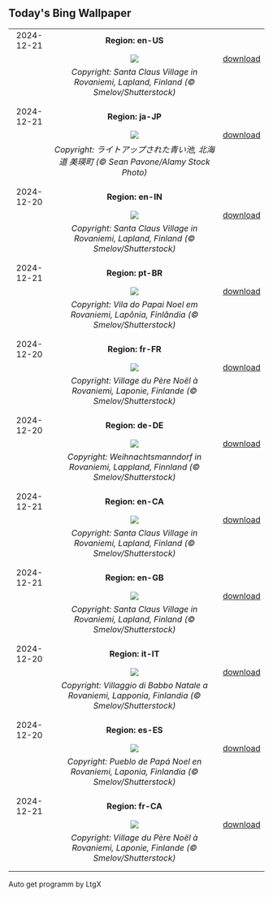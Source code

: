 ## Today's Bing Wallpaper
|      |      |      |
| :----: | :----: | :----: |
|2024-12-21|**Region: en-US**||
||![](https://www.bing.com/th?id=OHR.SantaClausVillage_EN-US9527661842_UHD.jpg&pid=hp&w=1152&h=648&rs=1&c=4)| [download](https://www.bing.com/th?id=OHR.SantaClausVillage_EN-US9527661842_UHD.jpg)|
||*Copyright: Santa Claus Village in Rovaniemi, Lapland, Finland (© Smelov/Shutterstock)*
||
|||
|2024-12-21|**Region: ja-JP**||
||![](https://www.bing.com/th?id=OHR.BluePond2024_JA-JP2198755551_UHD.jpg&pid=hp&w=1152&h=648&rs=1&c=4)| [download](https://www.bing.com/th?id=OHR.BluePond2024_JA-JP2198755551_UHD.jpg)|
||*Copyright: ライトアップされた青い池, 北海道 美瑛町 (© Sean Pavone/Alamy Stock Photo)*
||
|||
|2024-12-20|**Region: en-IN**||
||![](https://www.bing.com/th?id=OHR.SantaClausVillage_EN-IN8131344842_UHD.jpg&pid=hp&w=1152&h=648&rs=1&c=4)| [download](https://www.bing.com/th?id=OHR.SantaClausVillage_EN-IN8131344842_UHD.jpg)|
||*Copyright: Santa Claus Village in Rovaniemi, Lapland, Finland (© Smelov/Shutterstock)*
||
|||
|2024-12-21|**Region: pt-BR**||
||![](https://www.bing.com/th?id=OHR.SantaClausVillage_PT-BR7713817885_UHD.jpg&pid=hp&w=1152&h=648&rs=1&c=4)| [download](https://www.bing.com/th?id=OHR.SantaClausVillage_PT-BR7713817885_UHD.jpg)|
||*Copyright: Vila do Papai Noel em Rovaniemi, Lapônia, Finlândia (© Smelov/Shutterstock)*
||
|||
|2024-12-20|**Region: fr-FR**||
||![](https://www.bing.com/th?id=OHR.SantaClausVillage_FR-FR1605218480_UHD.jpg&pid=hp&w=1152&h=648&rs=1&c=4)| [download](https://www.bing.com/th?id=OHR.SantaClausVillage_FR-FR1605218480_UHD.jpg)|
||*Copyright: Village du Père Noël à Rovaniemi, Laponie, Finlande (© Smelov/Shutterstock)*
||
|||
|2024-12-20|**Region: de-DE**||
||![](https://www.bing.com/th?id=OHR.SantaClausVillage_DE-DE6517743209_UHD.jpg&pid=hp&w=1152&h=648&rs=1&c=4)| [download](https://www.bing.com/th?id=OHR.SantaClausVillage_DE-DE6517743209_UHD.jpg)|
||*Copyright: Weihnachtsmanndorf in Rovaniemi, Lappland, Finnland (© Smelov/Shutterstock)*
||
|||
|2024-12-21|**Region: en-CA**||
||![](https://www.bing.com/th?id=OHR.SantaClausVillage_EN-CA0049104166_UHD.jpg&pid=hp&w=1152&h=648&rs=1&c=4)| [download](https://www.bing.com/th?id=OHR.SantaClausVillage_EN-CA0049104166_UHD.jpg)|
||*Copyright: Santa Claus Village in Rovaniemi, Lapland, Finland (© Smelov/Shutterstock)*
||
|||
|2024-12-21|**Region: en-GB**||
||![](https://www.bing.com/th?id=OHR.SantaClausVillage_EN-GB5411562669_UHD.jpg&pid=hp&w=1152&h=648&rs=1&c=4)| [download](https://www.bing.com/th?id=OHR.SantaClausVillage_EN-GB5411562669_UHD.jpg)|
||*Copyright: Santa Claus Village in Rovaniemi, Lapland, Finland (© Smelov/Shutterstock)*
||
|||
|2024-12-20|**Region: it-IT**||
||![](https://www.bing.com/th?id=OHR.SantaClausVillage_IT-IT8309910661_UHD.jpg&pid=hp&w=1152&h=648&rs=1&c=4)| [download](https://www.bing.com/th?id=OHR.SantaClausVillage_IT-IT8309910661_UHD.jpg)|
||*Copyright: Villaggio di Babbo Natale a Rovaniemi, Lapponia, Finlandia (© Smelov/Shutterstock)*
||
|||
|2024-12-20|**Region: es-ES**||
||![](https://www.bing.com/th?id=OHR.SantaClausVillage_ES-ES1153785422_UHD.jpg&pid=hp&w=1152&h=648&rs=1&c=4)| [download](https://www.bing.com/th?id=OHR.SantaClausVillage_ES-ES1153785422_UHD.jpg)|
||*Copyright: Pueblo de Papá Noel en Rovaniemi, Laponia, Finlandia (© Smelov/Shutterstock)*
||
|||
|2024-12-21|**Region: fr-CA**||
||![](https://www.bing.com/th?id=OHR.SantaClausVillage_FR-CA3164872000_UHD.jpg&pid=hp&w=1152&h=648&rs=1&c=4)| [download](https://www.bing.com/th?id=OHR.SantaClausVillage_FR-CA3164872000_UHD.jpg)|
||*Copyright: Village du Père Noël à Rovaniemi, Laponie, Finlande (© Smelov/Shutterstock)*
||
|||

Auto get programm by LtgX
